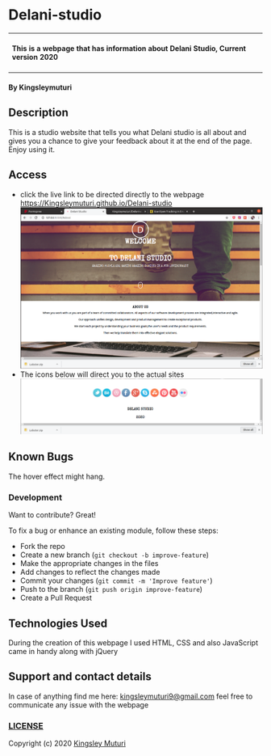 # Delani-studio
<table>
<tr>
<td>
  
#### This is a webpage that has information about Delani Studio, Current version 2020
</table>
</tr>
</td>

#### By **Kingsleymuturi**
  
## Description
This is a studio website that tells you what Delani studio is all about and gives you a chance to give your feedback about it at the end of the page. Enjoy using it.
## Access
* click the live link to be directed directly to the webpage
https://Kingsleymuturi.github.io/Delani-studio
![delani website](images/Delani.png)
* The icons below will direct you to the actual sites
![Icons](images/Icons.png)
## Known Bugs
The hover effect might hang.
### Development
Want to contribute? Great!

To fix a bug or enhance an existing module, follow these steps:

- Fork the repo
- Create a new branch (`git checkout -b improve-feature`)
- Make the appropriate changes in the files
- Add changes to reflect the changes made
- Commit your changes (`git commit -m 'Improve feature'`)
- Push to the branch (`git push origin improve-feature`)
- Create a Pull Request 

## Technologies Used
During the creation of this webpage I used HTML, CSS and also JavaScript came in handy along with jQuery
## Support and contact details
In case of anything find me here: kingsleymuturi9@gmail.com feel free to communicate any issue with the webpage

### [LICENSE](https://github.com/Kingsleymuturi/Delani-studio/blob/master/LICENSE)
Copyright (c) 2020 [Kingsley Muturi ](https://github.com/Kingsleymuturi)
